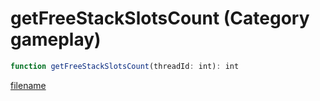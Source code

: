 # getFreeStackSlotsCount (Category gameplay)

```js
function getFreeStackSlotsCount(threadId: int): int
```

[filename](getFreeStackSlotsCount_m.md ':include')